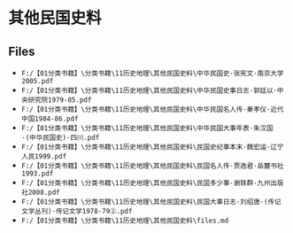 # 其他民国史料

## Files

- `F:/【01分类书籍】\分类书籍\11历史地理\其他民国史料\中华民国史·张宪文·南京大学2005.pdf`
- `F:/【01分类书籍】\分类书籍\11历史地理\其他民国史料\中华民国史事日志·郭廷以·中央研究院1979-85.pdf`
- `F:/【01分类书籍】\分类书籍\11历史地理\其他民国史料\中华民国名人传·秦孝仪·近代中国1984-86.pdf`
- `F:/【01分类书籍】\分类书籍\11历史地理\其他民国史料\中华民国大事年表·朱汉国·(中华民国史)·四川.pdf`
- `F:/【01分类书籍】\分类书籍\11历史地理\其他民国史料\民国史纪事本末·魏宏运·辽宁人民1999.pdf`
- `F:/【01分类书籍】\分类书籍\11历史地理\其他民国史料\民国名人传·贾逸君·岳麓书社1993.pdf`
- `F:/【01分类书籍】\分类书籍\11历史地理\其他民国史料\民国多少事·谢轶群·九州出版社2008.pdf`
- `F:/【01分类书籍】\分类书籍\11历史地理\其他民国史料\民国大事日志·刘绍唐·(传记文学丛刊)·传记文学1978-79②.pdf`
- `F:/【01分类书籍】\分类书籍\11历史地理\其他民国史料\files.md`

